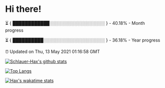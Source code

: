 # Hi there!

⏳ { ████████████░░░░░░░░░░░░░░░░░░ } - 40.18% - Month progress

⏳ { ██████████░░░░░░░░░░░░░░░░░░░░ } - 36.18% - Year progress

⏰ Updated on Thu, 13 May 2021 01:16:58 GMT


[![Schlauer-Hax's github stats](https://github-readme-stats.vercel.app/api?username=Schlauer-Hax&show_icons=true&theme=dark&count_private=true)](https://github.com/Schlauer-Hax)


[![Top Langs](https://github-readme-stats.vercel.app/api/top-langs/?username=Schlauer-Hax&layout=compact&theme=dark)](https://github.com/Schlauer-Hax?tab=repositories)


[![Hax's wakatime stats](https://github-readme-stats.vercel.app/api/wakatime?username=Hax&theme=dark)](https://wakatime.com/@Hax)

